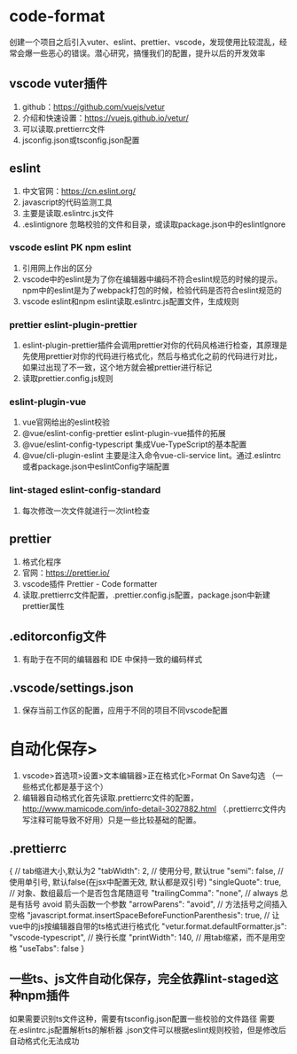 # code-format
创建一个项目之后引入vuter、eslint、prettier、vscode，发现使用比较混乱，经常会爆一些恶心的错误。潜心研究，搞懂我们的配置，提升以后的开发效率

## vscode vuter插件
1. github：https://github.com/vuejs/vetur
2. 介绍和快速设置：https://vuejs.github.io/vetur/
3. 可以读取.prettierrc文件
4. jsconfig.json或tsconfig.json配置

## eslint 
1. 中文官网：https://cn.eslint.org/
2. javascript的代码监测工具
3. 主要是读取.eslintrc.js文件
4. .eslintignore 忽略校验的文件和目录，或读取package.json中的eslintIgnore

### vscode eslint PK npm eslint
1. 引用网上作出的区分
2. vscode中的eslint是为了你在编辑器中编码不符合eslint规范的时候的提示。npm中的eslint是为了webpack打包的时候，检验代码是否符合eslint规范的
3. vscode eslint和npm eslint读取.eslintrc.js配置文件，生成规则

### prettier eslint-plugin-prettier
1. eslint-plugin-prettier插件会调用prettier对你的代码风格进行检查，其原理是先使用prettier对你的代码进行格式化，然后与格式化之前的代码进行对比，如果过出现了不一致，这个地方就会被prettier进行标记
2. 读取prettier.config.js规则

### eslint-plugin-vue
1. vue官网给出的eslint校验
2. @vue/eslint-config-prettier eslint-plugin-vue插件的拓展
3. @vue/eslint-config-typescript 集成Vue-TypeScript的基本配置
4. @vue/cli-plugin-eslint 主要是注入命令vue-cli-service lint。通过.eslintrc或者package.json中eslintConfig字端配置

### lint-staged eslint-config-standard
1. 每次修改一次文件就进行一次lint检查

## prettier
1. 格式化程序
2. 官网：https://prettier.io/
3. vscode插件 Prettier - Code formatter
4. 读取.prettierrc文件配置，.prettier.config.js配置，package.json中新建prettier属性

## .editorconfig文件
1. 有助于在不同的编辑器和 IDE 中保持一致的编码样式

## .vscode/settings.json
1. 保存当前工作区的配置，应用于不同的项目不同vscode配置


# 自动化保存>
1. vscode>首选项>设置>文本编辑器>正在格式化>Format On Save勾选 （一些格式化都是基于这个）
2. 编辑器自动格式化首先读取.prettierrc文件的配置，http://www.mamicode.com/info-detail-3027882.html  （.prettierrc文件内写注释可能导致不好用）只是一些比较基础的配置。

## .prettierrc
{
  // tab缩进大小,默认为2
  "tabWidth": 2,
  // 使用分号, 默认true
  "semi": false,
  // 使用单引号, 默认false(在jsx中配置无效, 默认都是双引号)
  "singleQuote": true,
  // 对象、数组最后一个是否包含尾随逗号
  "trailingComma": "none",
  // always 总是有括号 avoid 箭头函数一个参数
  "arrowParens": "avoid",
  // 方法括号之间插入空格
  "javascript.format.insertSpaceBeforeFunctionParenthesis": true,
  // 让vue中的js按编辑器自带的ts格式进行格式化
  "vetur.format.defaultFormatter.js": "vscode-typescript",
  // 换行长度
  "printWidth": 140,
  // 用tab缩紧，而不是用空格
  "useTabs": false
}

## 一些ts、js文件自动化保存，完全依靠lint-staged这种npm插件
如果需要识别ts文件这种，需要有tsconfig.json配置一些校验的文件路径
需要在.eslintrc.js配置解析ts的解析器
.json文件可以根据eslint规则校验，但是修改后自动格式化无法成功
